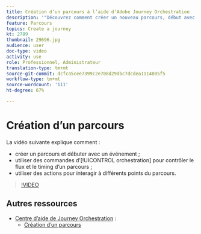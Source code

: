 ```yaml
---
title: Création d’un parcours à l’aide d’Adobe Journey Orchestration
description: '"Découvrez comment créer un nouveau parcours, début avec un événement, utiliser les commandes d''orchestration pour contrôler le flux et le timing d''un parcours, et utiliser les actions pour s''engager sur des points du parcours."'
feature: Parcours
topics: Create a journey
kt: 2789
thumbnail: 29696.jpg
audience: user
doc-type: video
activity: use
role: Professionnel, Administrateur
translation-type: tm+mt
source-git-commit: dcfca5cee7399c2e708d29dbc7dcdea1114805f5
workflow-type: tm+mt
source-wordcount: '111'
ht-degree: 67%

---
```



# Création d’un parcours

La vidéo suivante explique comment :

* créer un parcours et débuter avec un événement ;
* utiliser des commandes d’[!UICONTROL orchestration] pour contrôler le flux et le timing d’un parcours ;
* utiliser des actions pour interagir à différents points du parcours.

>[!VIDEO](https://video.tv.adobe.com/v/29696?quality=12)

## Autres ressources

* [Centre d’aide de Journey Orchestration](https://docs.adobe.com/content/help/fr-FR/journeys/using/journey-orchestration-home.html) :
   * [Création d’un parcours](https://docs.adobe.com/content/help/fr-FR/journeys/using/building-journeys/about-journey-building/journey.html)
